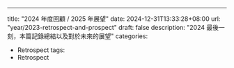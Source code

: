 ---
title: "2024 年度回顧 / 2025 年展望"
date: 2024-12-31T13:33:28+08:00
url: "year/2023-retrospect-and-prospect"
draft: false
description: "2024 最後一刻，本篇記錄總結以及對於未來的展望"
categories:
  - Retrospect
tags:
  - Retrospect

